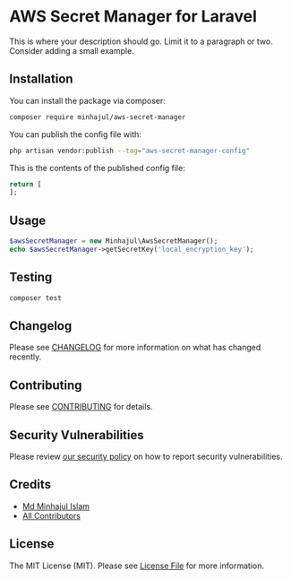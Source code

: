 # AWS Secret Manager for Laravel

This is where your description should go. Limit it to a paragraph or two. Consider adding a small example.

## Installation

You can install the package via composer:

```bash
composer require minhajul/aws-secret-manager
```

You can publish the config file with:

```bash
php artisan vendor:publish --tag="aws-secret-manager-config"
```

This is the contents of the published config file:

```php
return [
];
```

## Usage

```php
$awsSecretManager = new Minhajul\AwsSecretManager();
echo $awsSecretManager->getSecretKey('local_encryption_key');
```

## Testing

```bash
composer test
```

## Changelog

Please see [CHANGELOG](CHANGELOG.md) for more information on what has changed recently.

## Contributing

Please see [CONTRIBUTING](CONTRIBUTING.md) for details.

## Security Vulnerabilities

Please review [our security policy](../../security/policy) on how to report security vulnerabilities.

## Credits

- [Md Minhajul Islam](https://github.com/minhajul)
- [All Contributors](../../contributors)

## License

The MIT License (MIT). Please see [License File](LICENSE.md) for more information.
